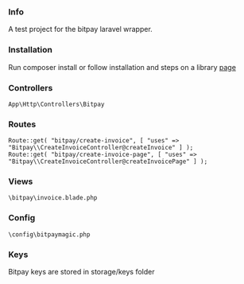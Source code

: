 ### Info
A test project for the bitpay laravel wrapper.

### Installation
Run composer install or follow installation and steps on a library [page](https://github.com/aimagician/bitpaymagic)
 
### Controllers
```
App\Http\Controllers\Bitpay
```

### Routes
```
Route::get( "bitpay/create-invoice", [ "uses" => "Bitpay\\CreateInvoiceController@createInvoice" ] );
Route::get( "bitpay/create-invoice-page", [ "uses" => "Bitpay\\CreateInvoiceController@createInvoicePage" ] );
```

### Views
```
\bitpay\invoice.blade.php
```

### Config
```
\config\bitpaymagic.php
```

### Keys
Bitpay keys are stored in storage/keys folder